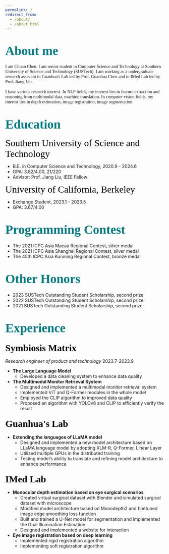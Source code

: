 ```yaml
---
permalink: /
redirect_from: 
  - /about/
  - /about.html
---
```



<span style="font-family:'Times New Roman', Times, serif; color:white;"></span>

# <span style="font-size: 40px; font-family:'Times New Roman', Times, serif; color:rgb(0, 120, 128);">About me</span>

<span style="font-family:'Times New Roman', Times, serif;">I am Chuan Chen. I am senior student in Computer Science and Technology at Southern University of Science and Technology (SUSTech). I am working as a undergraduate research assistant in Guanhua's Lab led by Prof. Guanhua Chen and in IMed Lab led by Prof. Jiang Liu.<br><br>I have various research interest. In NLP fields, my interest lies in feature extraction and reasoning from multimodal data, machine translation. In computer vision fields, my interest lies in depth estimation, image registration, image segmentation.
</span>


# <span style="font-size: 40px; font-family:'Times New Roman', Times, serif; color:rgb(0, 120, 128);">Education</span>


<span style="font-size: 30px;font-family:'Times New Roman', Times, serif; color:rgb(0, 0, 0);">Southern University of Science and Technology</span>

- B.E. in Computer Science and Technology, 2020.9 - 2024.6
- GPA:  3.82/4.00, 21/220
- Advisor: Prof. Jiang Liu, IEEE Fellow


<span style="font-size: 30px; font-family:'Times New Roman', Times, serif; color:rgb(0, 0, 0);">University of California, Berkeley</span>
- Exchange Student, 2023.1 - 2023.5
- GPA:  3.67/4.00


# <span style="font-size: 40px; font-family:'Times New Roman', Times, serif; color:rgb(0, 120, 128);">Programming Contest</span>
- The 2021 ICPC Asia Macau Regional Contest, silver medal
- The 2021 ICPC Asia Shanghai Regional Contest, silver medal
- The 45th ICPC Asia Kunming Regional Contest, bronze medal



# <span style="font-size: 40px; font-family:'Times New Roman', Times, serif; color:rgb(0, 120, 128);">Other Honors</span>
- 2023 SUSTech Outstanding Student Scholarship, second prize
- 2022 SUSTech Outstanding Student Scholarship, second prize
- 2021 SUSTech Outstanding Student Scholarship, second prize


# <span style="font-size: 40px; font-family:'Times New Roman', Times, serif; color:rgb(0, 120, 128);">Experience</span>
### <span style="font-size: 30px; font-family:'Times New Roman', Times, serif; color:rgb(0, 0, 0);">Symbiosis Matrix</span>
*Research engineer of product and technology* 2023.7-2023.9
- **The Large Language Model**
  - Developed a data cleaning system to enhance data quality
- **The Multimodal Monitor Retrieval System**
  - Designed and implemented a multimodal monitor retrieval system
  - Implemented ViT and Q-Former modules in the whole model
  - Employed the CLIP algorithm to improved data quality
  - Proposed an algorithm with YOLOv8 and CLIP to efficiently verify the result


### <span style="font-size: 30px; font-family:'Times New Roman', Times, serif; color:rgb(0, 0, 0);">Guanhua's Lab</span>
- **Extending the languages of LLaMA model**
    - Designed  and implemented a new model architecture based on LLaMA language model by adopting XLM-R, Q-Former, Linear Layer
    - Utilized multiple GPUs in the distributed training
    - Testing model’s ability to translate and refining model architecture to enhance performance

### <span style="font-size: 30px; font-family:'Times New Roman', Times, serif; color:rgb(0, 0, 0);">IMed Lab</span>
- **Monocular depth estimation based on eye surgical scenarios**
  - Created virtual surgical dataset with Blender and simulated surgical dataset with microscope
  - Modified model architecture based on Monodepth2 and finetuned image edge smoothing loss function
  - Built and trained a U-Net model for segmentation and implemented the Dual Illumination Estimation
  - Designed and implemented a website for interaction
- **Eye image registration based on deep learning**
  - Implemented rigid registration algorithm
  - Implementing soft registration algorithm

